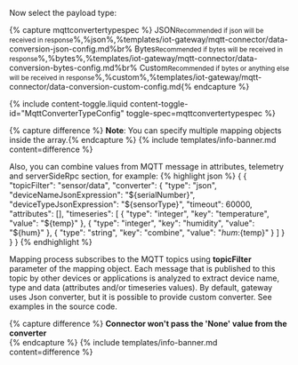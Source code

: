 Now select the payload type:

{% capture mqttconvertertypespec %}
JSON<small>Recommended if json will be received in response</small>%,%json%,%templates/iot-gateway/mqtt-connector/data-conversion-json-config.md%br%
Bytes<small>Recommended if bytes will be received in response</small>%,%bytes%,%templates/iot-gateway/mqtt-connector/data-conversion-bytes-config.md%br%
Custom<small>Recommended if bytes or anything else will be received in response</small>%,%custom%,%templates/iot-gateway/mqtt-connector/data-conversion-custom-config.md{% endcapture %}

{% include content-toggle.liquid content-toggle-id="MqttConverterTypeConfig" toggle-spec=mqttconvertertypespec %}

{% capture difference %}
**Note**: You can specify multiple mapping objects inside the array.{% endcapture %}
{% include templates/info-banner.md content=difference %}

Also, you can combine values from MQTT message in attributes, telemetry and serverSideRpc section, for example:
{% highlight json %}
{
    {
        "topicFilter": "sensor/data",
        "converter": {
            "type": "json",
            "deviceNameJsonExpression": "${serialNumber}",
            "deviceTypeJsonExpression": "${sensorType}",
            "timeout": 60000,
            "attributes": [],
            "timeseries": [
                {
                    "type": "integer",
                    "key": "temperature",
                    "value": "${temp}"
                },
                {
                    "type": "integer",
                    "key": "humidity",
                    "value": "${hum}"
                },
                {
                    "type": "string",
                    "key": "combine",
                    "value": "${hum}:${temp}"
                }
            ]
        }
    }
}
{% endhighlight %}

Mapping process subscribes to the MQTT topics using **topicFilter** parameter of the mapping object.
Each message that is published to this topic by other devices or applications is analyzed to extract device name, type and data (attributes and/or timeseries values).
By default, gateway uses Json converter, but it is possible to provide custom converter. See examples in the source code.

{% capture difference %}
**Connector won't pass the '**None**' value from the converter**  
{% endcapture %}
{% include templates/info-banner.md content=difference %}

